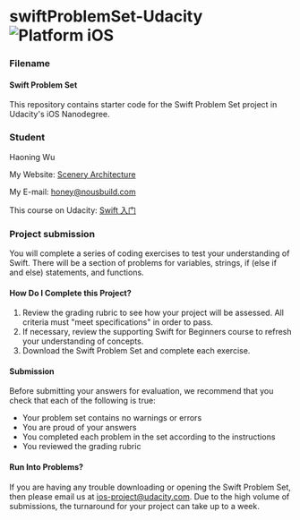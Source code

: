 # swiftProblemSet-Udacity ![Platform iOS](https://img.shields.io/badge/nanodegree-iOS-blue.svg)

### Filename

#### Swift Problem Set

This repository contains starter code for the Swift Problem Set project in Udacity's iOS Nanodegree.
### Student
Haoning Wu

My Website: [Scenery Architecture](http://www.nousbuild.org)

My E-mail: [honey@nousbuild.com](mailto:honey@nousbuild.com)

This course on Udacity: [Swift 入门](https://cn.udacity.com/course/swift-for-beginners--ud1022)


### Project submission
You will complete a series of coding exercises to test your understanding of Swift. There will be a section of problems for variables, strings, if (else if and else) statements, and functions.

#### How Do I Complete this Project?
1. Review the grading rubric to see how your project will be assessed. All criteria must "meet specifications" in order to pass.
2. If necessary, review the supporting Swift for Beginners course to refresh your understanding of concepts.
3. Download the Swift Problem Set and complete each exercise.

#### Submission
Before submitting your answers for evaluation, we recommend that you check that each of the following is true:

+ Your problem set contains no warnings or errors
+ You are proud of your answers
+ You completed each problem in the set according to the instructions
+ You reviewed the grading rubric

#### Run Into Problems?
If you are having any trouble downloading or opening the Swift Problem Set, then please email us at [ios-project@udacity.com](mailto:ios-project@udacity.com). Due to the high volume of submissions, the turnaround for your project can take up to a week.
